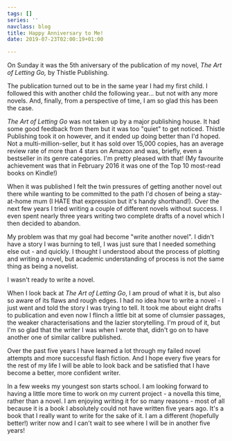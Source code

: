 ```yaml
---
tags: []
series: ''
navclass: blog
title: Happy Anniversary to Me!
date: 2019-07-23T02:00:19+01:00

---
```

On Sunday it was the 5th aniversary of the publication of my novel, _The Art of Letting Go,_ by Thistle Publishing.

The publication turned out to be in the same year I had my first child. I followed this with another child the following year... but not with any more novels. And, finally, from a perspective of time, I am so glad this has been the case.

_The Art of Letting Go_ was not taken up by a major publishing house. It had some good feedback from them but it was too "quiet" to get noticed. Thistle Publishing took it on however, and it ended up doing better than I'd hoped. Not a multi-million-seller, but it has sold over 15,000 copies, has an average review rate of more than 4 stars on Amazon and was, briefly, even a bestseller in its genre categories. I'm pretty pleased with that! (My favourite achievement was that in February 2016 it was one of the Top 10 most-read books on Kindle!)

When it was published I felt the twin pressures of getting another novel out there while wanting to be committed to the path I'd chosen of being a stay-at-home mum (I HATE that expression but it's handy shorthand!). Over the next few years I tried writing a couple of different novels without success. I even spent nearly three years writing two complete drafts of a novel which I then decided to abandon.

My problem was that my goal had become "write another novel". I didn't have a story I was burning to tell, I was just sure that I needed something else out - and quickly. I thought I understood about the process of plotting and writing a novel, but academic understanding of process is not the same thing as being a novelist.

I wasn't ready to write a novel.

When I look back at _The Art of Letting Go_, I am proud of what it is, but also so aware of its flaws and rough edges. I had no idea how to write a novel - I just went and told the story I was trying to tell. It took me about eight drafts to publication and even now I flinch a little bit at some of clumsier passages, the weaker characterisations and the lazier storytelling. I'm proud of it, but I'm so glad that the writer I was when I wrote that, didn't go on to have another one of similar calibre published.

Over the past five years I have learned a lot through my failed novel attempts and more successful flash fiction. And I hope every five years for the rest of my life I will be able to look back and be satisfied that I have become a better, more confident writer.

In a few weeks my youngest son starts school. I am looking forward to having a little more time to work on my current project - a novella this time, rather than a novel. I am enjoying writing it for so many reasons - most of all because it is a book I absolutely could not have written five years ago. It's a book that I really want to write for the sake of it. I am a different (hopefully better!) writer now and I can't wait to see where I will be in another five years!